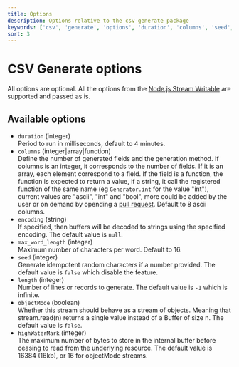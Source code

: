 ```yaml
---
title: Options
description: Options relative to the csv-generate package
keywords: ['csv', 'generate', 'options', 'duration', 'columns', 'seed', 'object', 'string']
sort: 3
---
```


# CSV Generate options

All options are optional. All the options from the [Node.js Stream Writable](https://nodejs.org/api/stream.html#stream_constructor_new_stream_writable_options) are supported and passed as is.

## Available options

* `duration` (integer)   
  Period to run in milliseconds, default to 4 minutes.
* `columns` (integer|array|function)   
  Define the number of generated fields and the generation method. If columns is an integer, it corresponds to the number of fields. If it is an array, each element correspond to a field. If the field is a function, the function is expected to return a value, if a string, it call the registered function of the same name (eg `Generator.int` for the value "int"), current values are "ascii", "int" and "bool", more could be added by the user or on demand by opending a [pull request](https://github.com/adaltas/node-csv-generate/issues/new). Default to 8 ascii columns.
* `encoding` (string)   
   If specified, then buffers will be decoded to strings using the specified encoding. The default value is `null`.
* `max_word_length` (integer)   
  Maximum number of characters per word. Default to 16.
* `seed` (integer)   
  Generate idempotent random characters if a number provided. The default value is `false` which disable the feature.
* `length` (integer)   
  Number of lines or records to generate. The default value is `-1` which is infinite.   
* `objectMode` (boolean)   
  Whether this stream should behave as a stream of objects. Meaning that stream.read(n) returns a single value instead of a Buffer of size n. The default value is `false`.   
* `highWaterMark` (integer)   
  The maximum number of bytes to store in the internal buffer before ceasing to read from the underlying resource. The default value is 16384 (16kb), or 16 for objectMode streams.
